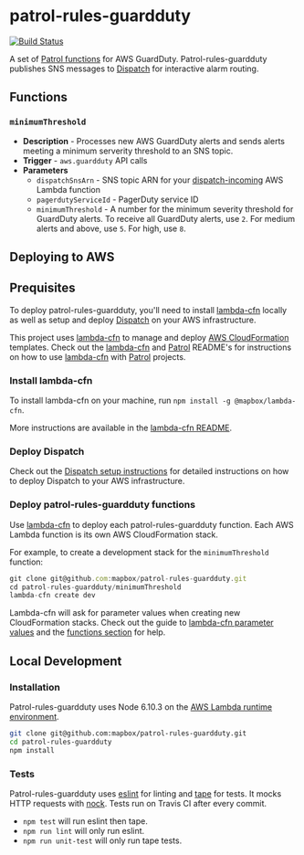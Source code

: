 # patrol-rules-guardduty

[![Build Status](https://travis-ci.com/mapbox/patrol-rules-guardduty.svg?token=cq49erYn5z51L7uuEijr&branch=master)](https://travis-ci.com/mapbox/patrol-rules-guardduty)

A set of [Patrol functions](https://github.com/mapbox/patrol) for AWS GuardDuty. Patrol-rules-guardduty publishes SNS messages to [Dispatch](https://github.com/mapbox/dispatch) for interactive alarm routing.

## Functions

### `minimumThreshold`

- **Description** - Processes new AWS GuardDuty alerts and sends alerts meeting a minimum serverity threshold to an SNS topic.
- **Trigger** - `aws.guardduty` API calls
- **Parameters**
  - `dispatchSnsArn` - SNS topic ARN for your [dispatch-incoming](https://github.com/mapbox/dispatch#5-deploy-the-dispatch-incoming-aws-lambda-function) AWS Lambda function
  - `pagerdutyServiceId` - PagerDuty service ID
  - `minimumThreshold` - A number for the minimum severity threshold for GuardDuty alerts. To receive all GuardDuty alerts, use `2`. For medium alerts and above, use `5`. For high, use `8`.

## Deploying to AWS

## Prequisites

To deploy patrol-rules-guardduty, you'll need to install [lambda-cfn](https://github.com/mapbox/lambda-cfn/) locally as well as setup and deploy [Dispatch](https://github.com/mapbox/dispatch#set-up) on your AWS infrastructure.

This project uses [lambda-cfn](https://github.com/mapbox/lambda-cfn/) to manage and deploy [AWS CloudFormation](https://aws.amazon.com/cloudformation/) templates. Check out the [lambda-cfn](https://github.com/mapbox/lambda-cfn) and [Patrol](https://github.com/mapbox/patrol) README's for instructions on how to use [lambda-cfn](https://github.com/mapbox/lambda-cfn) with [Patrol](https://github.com/mapbox/patrol) projects.

### Install lambda-cfn

To install lambda-cfn on your machine, run `npm install -g @mapbox/lambda-cfn`.

More instructions are available in the [lambda-cfn README](https://github.com/mapbox/lambda-cfn#installation).

### Deploy Dispatch

Check out the [Dispatch setup instructions](https://github.com/mapbox/dispatch#set-up) for detailed instructions on how to deploy Dispatch to your AWS infrastructure.

### Deploy patrol-rules-guardduty functions 

Use [lambda-cfn](https://github.com/mapbox/lambda-cfn) to deploy each patrol-rules-guardduty function. Each AWS Lambda function is its own AWS CloudFormation stack.

For example, to create a development stack for the `minimumThreshold` function:

```js
git clone git@github.com:mapbox/patrol-rules-guardduty.git
cd patrol-rules-guardduty/minimumThreshold
lambda-cfn create dev
```

Lambda-cfn will ask for parameter values when creating new CloudFormation stacks. Check out the guide to [lambda-cfn parameter values](https://github.com/mapbox/lambda-cfn#providing-parameter-values) and the [functions section](#Functions) for help.

## Local Development

### Installation

Patrol-rules-guardduty uses Node 6.10.3 on the [AWS Lambda runtime environment](https://docs.aws.amazon.com/lambda/latest/dg/current-supported-versions.html).

```sh
git clone git@github.com:mapbox/patrol-rules-guardduty.git
cd patrol-rules-guardduty
npm install
```

### Tests

Patrol-rules-guardduty uses [eslint](https://github.com/eslint/eslint) for linting and [tape](https://github.com/substack/tape) for tests. It mocks HTTP requests with [nock](https://github.com/node-nock/nock). Tests run on Travis CI after every commit.

* `npm test` will run eslint then tape.
* `npm run lint` will only run eslint.
* `npm run unit-test` will only run tape tests.